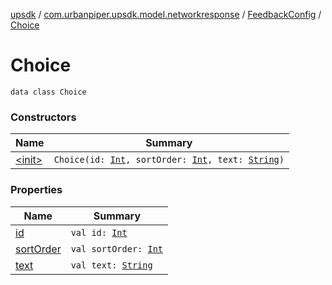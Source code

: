 [upsdk](../../../index.md) / [com.urbanpiper.upsdk.model.networkresponse](../../index.md) / [FeedbackConfig](../index.md) / [Choice](./index.md)

# Choice

`data class Choice`

### Constructors

| Name | Summary |
|---|---|
| [&lt;init&gt;](-init-.md) | `Choice(id: `[`Int`](https://kotlinlang.org/api/latest/jvm/stdlib/kotlin/-int/index.html)`, sortOrder: `[`Int`](https://kotlinlang.org/api/latest/jvm/stdlib/kotlin/-int/index.html)`, text: `[`String`](https://kotlinlang.org/api/latest/jvm/stdlib/kotlin/-string/index.html)`)` |

### Properties

| Name | Summary |
|---|---|
| [id](id.md) | `val id: `[`Int`](https://kotlinlang.org/api/latest/jvm/stdlib/kotlin/-int/index.html) |
| [sortOrder](sort-order.md) | `val sortOrder: `[`Int`](https://kotlinlang.org/api/latest/jvm/stdlib/kotlin/-int/index.html) |
| [text](text.md) | `val text: `[`String`](https://kotlinlang.org/api/latest/jvm/stdlib/kotlin/-string/index.html) |
